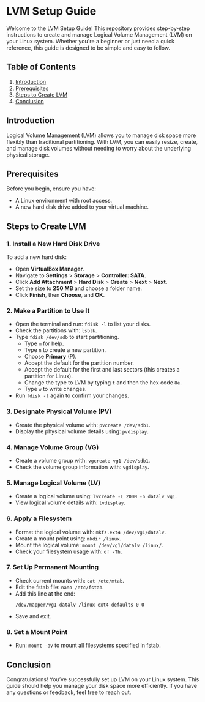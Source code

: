 # LVM Setup Guide

Welcome to the LVM Setup Guide! This repository provides step-by-step instructions to create and manage Logical Volume Management (LVM) on your Linux system. Whether you're a beginner or just need a quick reference, this guide is designed to be simple and easy to follow.

## Table of Contents
1. [Introduction](#introduction)
2. [Prerequisites](#prerequisites)
3. [Steps to Create LVM](#steps-to-create-lvm)
4. [Conclusion](#conclusion)

## Introduction
Logical Volume Management (LVM) allows you to manage disk space more flexibly than traditional partitioning. With LVM, you can easily resize, create, and manage disk volumes without needing to worry about the underlying physical storage.

## Prerequisites
Before you begin, ensure you have:
- A Linux environment with root access.
- A new hard disk drive added to your virtual machine.

## Steps to Create LVM

### 1. Install a New Hard Disk Drive
To add a new hard disk:
- Open **VirtualBox Manager**.
- Navigate to **Settings** > **Storage** > **Controller: SATA**.
- Click **Add Attachment** > **Hard Disk** > **Create** > **Next** > **Next**.
- Set the size to **250 MB** and choose a folder name.
- Click **Finish**, then **Choose**, and **OK**.

### 2. Make a Partition to Use It
- Open the terminal and run: `fdisk -l` to list your disks.
- Check the partitions with: `lsblk`.
- Type `fdisk /dev/sdb` to start partitioning.
  - Type `m` for help.
  - Type `n` to create a new partition.
  - Choose **Primary** (P).
  - Accept the default for the partition number.
  - Accept the default for the first and last sectors (this creates a partition for Linux).
  - Change the type to LVM by typing `t` and then the hex code `8e`.
  - Type `w` to write changes.
- Run `fdisk -l` again to confirm your changes.

### 3. Designate Physical Volume (PV)
- Create the physical volume with: `pvcreate /dev/sdb1`.
- Display the physical volume details using: `pvdisplay`.

### 4. Manage Volume Group (VG)
- Create a volume group with: `vgcreate vg1 /dev/sdb1`.
- Check the volume group information with: `vgdisplay`.

### 5. Manage Logical Volume (LV)
- Create a logical volume using: `lvcreate -L 200M -n datalv vg1`.
- View logical volume details with: `lvdisplay`.

### 6. Apply a Filesystem
- Format the logical volume with: `mkfs.ext4 /dev/vg1/datalv`.
- Create a mount point using: `mkdir /linux`.
- Mount the logical volume: `mount /dev/vg1/datalv /linux/`.
- Check your filesystem usage with: `df -Th`.

### 7. Set Up Permanent Mounting
- Check current mounts with: `cat /etc/mtab`.
- Edit the fstab file: `nano /etc/fstab`.
- Add this line at the end:
  ```
  /dev/mapper/vg1-datalv /linux ext4 defaults 0 0
  ```
- Save and exit.

### 8. Set a Mount Point
- Run: `mount -av` to mount all filesystems specified in fstab.

## Conclusion
Congratulations! You’ve successfully set up LVM on your Linux system. This guide should help you manage your disk space more efficiently. If you have any questions or feedback, feel free to reach out.
